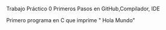 Trabajo Práctico 0
Primeros Pasos en GitHub,Compilador, IDE

Primero programa en C que imprime " Hola Mundo"